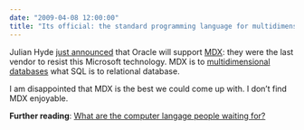 ```yaml
---
date: "2009-04-08 12:00:00"
title: "Its official: the standard programming language for multidimensional databases is MDX"
---
```




Julian Hyde [just announced](https://julianhyde.blogspot.com/2009/04/last-mdx-holdout-folds-but-true-olap.html) that Oracle will support [MDX](https://en.wikipedia.org/wiki/Multidimensional_Expressions): they were the last vendor to resist this Microsoft technology. MDX is to [multidimensional databases](https://en.wikipedia.org/wiki/Multidimensional_database) what SQL is to relational database. 

I am disappointed that MDX is the best we could come up with. I don&rsquo;t find MDX enjoyable.

__Further reading__: [What are the computer langage people waiting for?](/lemire/blog/2006/04/14/what-are-the-computer-langage-people-waiting-for/)

